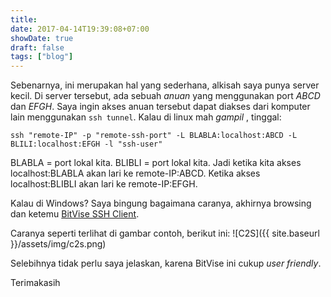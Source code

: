 ```yaml
---
title: 
date: 2017-04-14T19:39:08+07:00
showDate: true
draft: false
tags: ["blog"]
---
```

Sebenarnya, ini merupakan hal yang sederhana, alkisah saya punya server kecil. Di server tersebut, ada sebuah *anuan* yang menggunakan port *ABCD* dan *EFGH*. Saya ingin akses anuan tersebut dapat diakses dari komputer lain menggunakan `ssh tunnel`. Kalau di linux mah *gampil* , tinggal:
```
ssh "remote-IP" -p "remote-ssh-port" -L BLABLA:localhost:ABCD -L BLILI:localhost:EFGH -l "ssh-user"
```
BLABLA = port lokal kita.
BLIBLI = port lokal kita.
Jadi ketika kita akses localhost:BLABLA akan lari ke remote-IP:ABCD. Ketika akses localhost:BLIBLI akan lari ke remote-IP:EFGH.

Kalau di Windows? Saya bingung bagaimana caranya, akhirnya browsing dan ketemu [BitVise SSH Client](https://www.bitvise.com/port-forwarding).

Caranya seperti terlihat di gambar contoh, berikut ini:
![C2S]({{ site.baseurl }}/assets/img/c2s.png)

Selebihnya tidak perlu saya jelaskan, karena BitVise ini cukup *user friendly*.

Terimakasih
